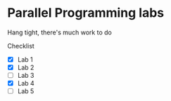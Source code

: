 # Parallel Programming labs

Hang tight, there's much work to do

Checklist

- [x] Lab 1
- [x] Lab 2
- [ ] Lab 3
- [x] Lab 4
- [ ] Lab 5

